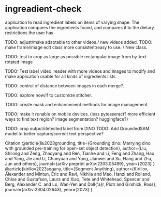 # ingreadient-check
application to read ingredient labels on items of varying shape.
The application compares the ingredients found, and compares it
to the dietary restrictions the user has.

TODO: adjust/make adaptable to other videos./ new videos added.
TODO: make frame/image edit class more consistent/easy to use. / New class.

TODO: test to crop as large as possible rectangular image from by-text-rotated image
 
TODO: Test label_video_reader with more videos and images to modify and make application
      usable for all kinds of ingredients lists.

TODO: control of distance between images in each merge?.

TODO: explore how/if to customize stitcher.

TODO: create mask and enhancement methods for image management.

TODO: make it runable on mobile devices.
      (less pytesseract? more efficient ways to find text region? image segmentation? huggingface?)

TODO: crop output/detected label from DINO
TODO: Add GroundedSAM model to better capture/correct text perspective?

Citation
@article{liu2023grounding,
  title={Grounding dino: Marrying dino with grounded pre-training for open-set object detection},
  author={Liu, Shilong and Zeng, Zhaoyang and Ren, Tianhe and Li, Feng and Zhang, Hao and Yang, Jie and Li, Chunyuan and Yang, Jianwei and Su, Hang and Zhu, Jun and others},
  journal={arXiv preprint arXiv:2303.05499},
  year={2023}
}
@article{kirillov2023segany,
  title={Segment Anything},
  author={Kirillov, Alexander and Mintun, Eric and Ravi, Nikhila and Mao, Hanzi and Rolland, Chloe and Gustafson, Laura and Xiao, Tete and Whitehead, Spencer and Berg, Alexander C. and Lo, Wan-Yen and Doll{\'a}r, Piotr and Girshick, Ross},
  journal={arXiv:2304.02643},
  year={2023}
}